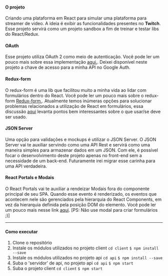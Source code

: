 #### O projeto
Criando uma plataforma em React para simular uma plataforma para streamer de video. A ideia é exibir as funcionalidades presentes no **Twitch**. Esse projeto servirá como um projeto sandbox a fim de treinar e testar libs do React/Redux.


#### OAuth
Esse projeto utiliza OAuth 2 como meio de autenticação. Você pode ler um pouco mais sobre essa implementação [aqui.](https://developers.google.com/identity/protocols/OAuth2UserAgent). Deixei disponível neste projeto a chave de acesso para a minha API no Google Auth.


#### Redux-form
O redux-form é uma lib que facilitou muito a minha vida ao lidar com formulários dentro do React. Você pode ler um pouco mais sobre o redux-form [Redux-form.](https://redux-form.com). 
Atualmente temos inúmeras opções para solucionar problemas relacionados a utilização de React em formulários, essa discussão [aqui](https://github.com/frontendbr/forum/issues/929) levanta pontos bem interessantes sobre o que usar/se deve ser usado.


#### JSON Server
Uma opção para validações e mockups é utilizar o JSON Server. O JSON Server vai te auxiliar servindo como uma API Rest e servirá como uma maneira simples para armazenar dados em um JSON. Com ele, é possível focar o desenvolvimento deste projeto apenas no front-end sem a necessidade de um back-end. Futuramente irei migrar esse carinha para uma API verdadeira.


#### React Portals e Modais
O React Portals vai te auxiliar a rendeizar Modais fora do componente principal de seu SPA. Quando esse evento é renderizado, os eventos que acontecem nele são gerenciados pela hierarquia do React Components, em vez da hierarquia definida pela posição DOM do elemento. Você pode ler um pouco mais nesse link [aqui](https://www.freecodecamp.org/news/how-to-render-modals-in-react-bbe9685e947e/). 
[PS: Não use modal para criar formulários ;)]


___ 

#### Como executar

1. Clone o repositório
2. Instale os módulos utilizados no projeto client 
``` cd client ```
``` $ npm install --save ```
3. Instale os módulos utilizados no projeto api 
``` cd api ```
``` $ npm install --save ```
4. Suba o 'servidor' de api, no projeto api
``` cd api ```
``` $ npm start ```
5. Suba o projeto client
``` cd client ```
``` $ npm start ```
